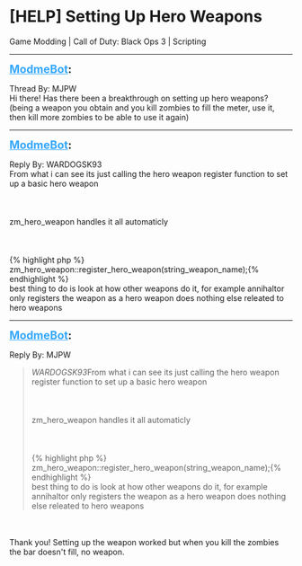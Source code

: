 # [HELP] Setting Up Hero Weapons
Game Modding | Call of Duty: Black Ops 3 | Scripting

---
<strong style="font-size: 1.4em;"><span style="text-decoration: underline;text-decoration-color: #34a7f9;"><span style="color:#34a7f9;">ModmeBot</span></span>:</strong>

<p>Thread By: MJPW<br />Hi there! Has there been a breakthrough on setting up hero weapons? (being a weapon you obtain and you kill zombies to fill the meter, use it, then kill more zombies to be able to use it again)</p>

---
<strong style="font-size: 1.4em;"><span style="text-decoration: underline;text-decoration-color: #34a7f9;"><span style="color:#34a7f9;">ModmeBot</span></span>:</strong>

<p>Reply By: WARDOGSK93<br />From what i can see its just calling the hero weapon register function to set up a basic hero weapon<br /><br /><br /><br />zm_hero_weapon handles it all automaticly<br /><br /><br /><br />{% highlight php %}
zm_hero_weapon::register_hero_weapon(string_weapon_name);{% endhighlight %}
<br />best thing to do is look at how other weapons do it, for example annihaltor only registers the weapon as a hero weapon does nothing else releated to hero weapons</p>

---
<strong style="font-size: 1.4em;"><span style="text-decoration: underline;text-decoration-color: #34a7f9;"><span style="color:#34a7f9;">ModmeBot</span></span>:</strong>

<p>Reply By: MJPW<br /><blockquote><em>WARDOGSK93</em>From what i can see its just calling the hero weapon register function to set up a basic hero weapon<br /><br /><br /><br />zm_hero_weapon handles it all automaticly<br /><br /><br /><br />{% highlight php %}
zm_hero_weapon::register_hero_weapon(string_weapon_name);{% endhighlight %}
<br />best thing to do is look at how other weapons do it, for example annihaltor only registers the weapon as a hero weapon does nothing else releated to hero weapons</blockquote><br /><br />Thank you! Setting up the weapon worked but when you kill the zombies the bar doesn&#39;t fill, no weapon.</p>
